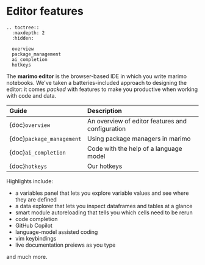 # Editor features

```{eval-rst}
.. toctree::
  :maxdepth: 2
  :hidden:

  overview
  package_management
  ai_completion
  hotkeys
```

The **marimo editor** is the browser-based IDE in which you write marimo
notebooks. We've taken a batteries-included approach to designing the editor:
it comes _packed_ with features to make you productive when working
with code and data.

| Guide                     | Description                                      |
| :------------------------ | :----------------------------------------------- |
| {doc}`overview`           | An overview of editor features and configuration |
| {doc}`package_management` | Using package managers in marimo                 |
| {doc}`ai_completion`      | Code with the help of a language model           |
| {doc}`hotkeys`            | Our hotkeys                                      |

Highlights include:

- a variables panel that lets you explore variable values and see where they are defined
- a data explorer that lets you inspect dataframes and tables at a glance
- smart module autoreloading that tells you which cells need to be rerun
- code completion
- GitHub Copilot
- language-model assisted coding
- vim keybindings
- live documentation preiews as you type

and much more.
